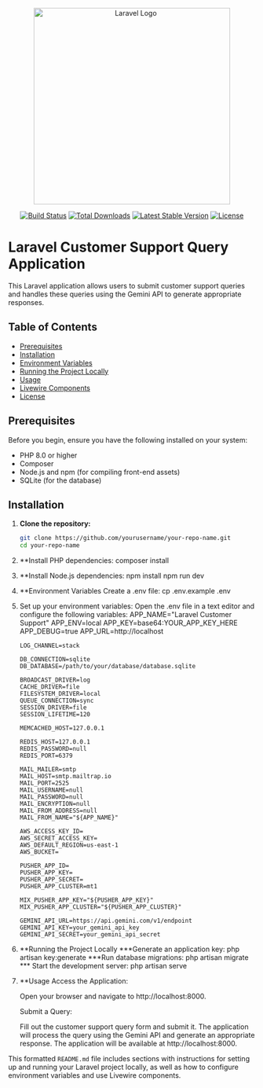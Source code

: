 <p align="center"><a href="https://laravel.com" target="_blank"><img src="https://raw.githubusercontent.com/laravel/art/master/logo-lockup/5%20SVG/2%20CMYK/1%20Full%20Color/laravel-logolockup-cmyk-red.svg" width="400" alt="Laravel Logo"></a></p>

<p align="center">
<a href="https://github.com/laravel/framework/actions"><img src="https://github.com/laravel/framework/workflows/tests/badge.svg" alt="Build Status"></a>
<a href="https://packagist.org/packages/laravel/framework"><img src="https://img.shields.io/packagist/dt/laravel/framework" alt="Total Downloads"></a>
<a href="https://packagist.org/packages/laravel/framework"><img src="https://img.shields.io/packagist/v/laravel/framework" alt="Latest Stable Version"></a>
<a href="https://packagist.org/packages/laravel/framework"><img src="https://img.shields.io/packagist/l/laravel/framework" alt="License"></a>
</p>

# Laravel Customer Support Query Application

This Laravel application allows users to submit customer support queries and handles these queries using the Gemini API to generate appropriate responses.

## Table of Contents

- [Prerequisites](#prerequisites)
- [Installation](#installation)
- [Environment Variables](#environment-variables)
- [Running the Project Locally](#running-the-project-locally)
- [Usage](#usage)
- [Livewire Components](#livewire-components)
- [License](#license)

## Prerequisites

Before you begin, ensure you have the following installed on your system:

- PHP 8.0 or higher
- Composer
- Node.js and npm (for compiling front-end assets)
- SQLite (for the database)

## Installation

1. **Clone the repository:**

   ```bash
   git clone https://github.com/yourusername/your-repo-name.git
   cd your-repo-name
2. **Install PHP dependencies:
    composer install
3. **Install Node.js dependencies:
    npm install
    npm run dev
4.  **Environment Variables
    Create a .env file:
    cp .env.example .env
 5. Set up your environment variables:
    Open the .env file in a text editor and configure the following variables:
        APP_NAME="Laravel Customer Support"
        APP_ENV=local
        APP_KEY=base64:YOUR_APP_KEY_HERE
        APP_DEBUG=true
        APP_URL=http://localhost
        
        LOG_CHANNEL=stack
        
        DB_CONNECTION=sqlite
        DB_DATABASE=/path/to/your/database/database.sqlite
        
        BROADCAST_DRIVER=log
        CACHE_DRIVER=file
        FILESYSTEM_DRIVER=local
        QUEUE_CONNECTION=sync
        SESSION_DRIVER=file
        SESSION_LIFETIME=120
        
        MEMCACHED_HOST=127.0.0.1
        
        REDIS_HOST=127.0.0.1
        REDIS_PASSWORD=null
        REDIS_PORT=6379
        
        MAIL_MAILER=smtp
        MAIL_HOST=smtp.mailtrap.io
        MAIL_PORT=2525
        MAIL_USERNAME=null
        MAIL_PASSWORD=null
        MAIL_ENCRYPTION=null
        MAIL_FROM_ADDRESS=null
        MAIL_FROM_NAME="${APP_NAME}"
        
        AWS_ACCESS_KEY_ID=
        AWS_SECRET_ACCESS_KEY=
        AWS_DEFAULT_REGION=us-east-1
        AWS_BUCKET=
        
        PUSHER_APP_ID=
        PUSHER_APP_KEY=
        PUSHER_APP_SECRET=
        PUSHER_APP_CLUSTER=mt1
        
        MIX_PUSHER_APP_KEY="${PUSHER_APP_KEY}"
        MIX_PUSHER_APP_CLUSTER="${PUSHER_APP_CLUSTER}"
        
        GEMINI_API_URL=https://api.gemini.com/v1/endpoint
        GEMINI_API_KEY=your_gemini_api_key
        GEMINI_API_SECRET=your_gemini_api_secret
6. **Running the Project Locally
   ***Generate an application key:
       php artisan key:generate
   ***Run database migrations:
       php artisan migrate
   *** Start the development server:
       php artisan serve

7. **Usage
    Access the Application:
    
    Open your browser and navigate to http://localhost:8000.
    
    Submit a Query:
    
    Fill out the customer support query form and submit it. The application will process the query using the Gemini API and generate an appropriate response.
       The application will be available at http://localhost:8000.


This formatted `README.md` file includes sections with instructions for setting up and running your Laravel project locally, as well as how to configure environment variables and use Livewire components.

